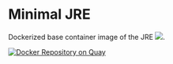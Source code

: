 # Minimal JRE

Dockerized base container image of the JRE [![](https://badge.imagelayers.io/aeonproject/java-jdk:latest.svg)](https://imagelayers.io/?images=aeonproject/java-jdk:latest 'Get your own badge on imagelayers.io').

[![Docker Repository on Quay](https://quay.io/repository/aeonproject/java-jdk/status "Docker Repository on Quay")](https://quay.io/repository/aeonproject/java-jdk)
